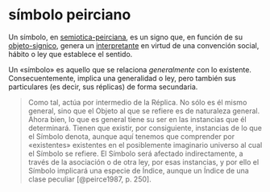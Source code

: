 # símbolo peirciano

Un símbolo, en [semiotica-peirciana](semiotica-peirciana.md), es un signo que, en función de su [objeto-signico](objeto-signico.md), genera un [interpretante](interpretante.md) en virtud de una convención social, hábito o ley que establece el sentido.

Un «símbolo» es aquello que se relaciona *generalmente* con lo existente. Consecuentemente, implica una generalidad o ley, pero también sus particulares (es decir, sus réplicas) de forma secundaria.

 >
 > Como tal, actúa por intermedio de la Réplica. No sólo es él mismo general, sino que el Objeto al que se refiere es de naturaleza general. Ahora bien, lo que es general tiene su ser en las instancias que él determinará. Tienen que existir, por consiguiente, instancias de lo que el Símbolo denota, aunque aquí tenemos que comprender por «existentes» existentes en el posiblemente imaginario universo al cual el Símbolo se refiere. El Símbolo será afectado indirectamente, a través de la asociación o de otra ley, por esas instancias, y por ello el Símbolo implicará una especie de Índice, aunque un Índice de una clase peculiar [@peirce1987, p. 250].
